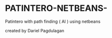 # PATINTERO-NETBEANS-
Patintero with path finding ( AI ) using netbeans  


created by Dariel Pagdulagan
